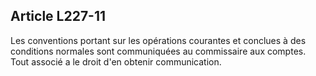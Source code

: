 Article L227-11
----
Les conventions portant sur les opérations courantes et conclues à des
conditions normales sont communiquées au commissaire aux comptes. Tout associé a
le droit d'en obtenir communication.
